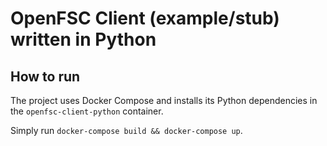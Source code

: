 # OpenFSC Client (example/stub) written in Python

## How to run

The project uses Docker Compose and installs its Python dependencies in the `openfsc-client-python` container.

Simply run `docker-compose build && docker-compose up`.
